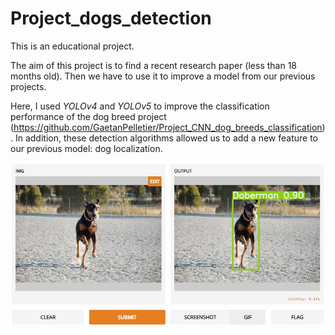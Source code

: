 # Project_dogs_detection
This is an educational project.

The aim of this project is to find a recent research paper (less than 18 months old). Then we have to use it to improve a model from our previous projects.

Here, I used *YOLOv4* and *YOLOv5* to improve the classification performance of the dog breed project (https://github.com/GaetanPelletier/Project_CNN_dog_breeds_classification).
In addition, these detection algorithms allowed us to add a new feature to our previous model: dog localization.

![Dog Breeds Detection](https://github.com/GaetanPelletier/Project_dogs_detection/blob/main/dog_breeds_app_detection.png)
